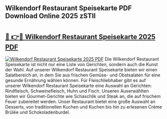 ## Wilkendorf Restaurant Speisekarte PDF Download Online 2025 zSTIl

# <h2><a href="http://gcebih.nevu.top/?p=Wilkendorf+Restaurant+Speisekarte">🔗 👉🔴 Wilkendorf Restaurant Speisekarte 2025 PDF</a></h2>

[![Wilkendorf Restaurant Speisekarte 2025 PDF](https://i.imgur.com/dBaPXMq.png)](http://gcebih.nevu.top/?p=Wilkendorf+Restaurant+Speisekarte)
Die Wilkendorf Restaurant Speisekarte ist nicht nur eine Liste von Gerichten, sondern auch die Kunst der Wahl. Auf unserer Wilkendorf Restaurant Speisekarte bieten wir einen Salatbereich an, in dem Sie aus frischen Gemüse- und Obstsalaten für eine gesunde Ernährung wählen können. Für Fleischliebhaber gibt es auf unserer Wilkendorf Restaurant Speisekarte eine Auswahl an Gerichten: Rindfleisch, Schweinefleisch, Huhn und Fisch. Unseren Auserwählten bieten wir Gourmet-Gerichte wie Schaschlik und Steak an, die auf frischem Feuer zubereitet werden. Unser Restaurant bietet eine große Auswahl an Desserts, von traditionellen Kuchen und Kuchen bis hin zu erlesenen Crème Brûlée und Schokoladenburdel.
